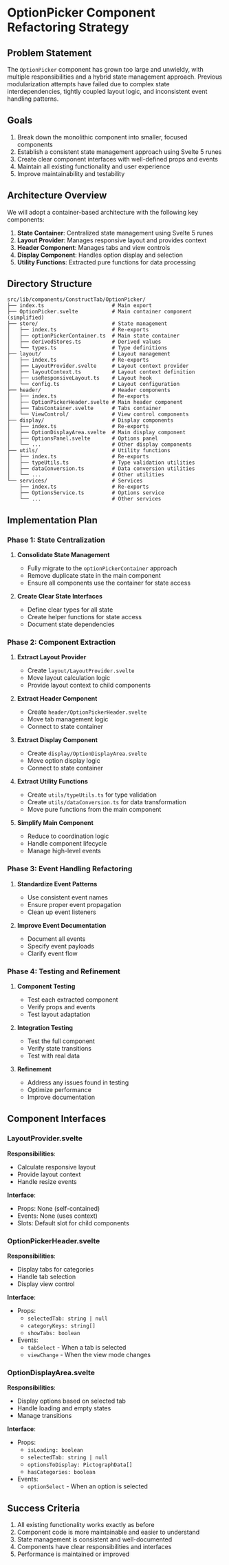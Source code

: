 # OptionPicker Component Refactoring Strategy

## Problem Statement

The `OptionPicker` component has grown too large and unwieldy, with multiple responsibilities and a hybrid state management approach. Previous modularization attempts have failed due to complex state interdependencies, tightly coupled layout logic, and inconsistent event handling patterns.

## Goals

1. Break down the monolithic component into smaller, focused components
2. Establish a consistent state management approach using Svelte 5 runes
3. Create clear component interfaces with well-defined props and events
4. Maintain all existing functionality and user experience
5. Improve maintainability and testability

## Architecture Overview

We will adopt a container-based architecture with the following key components:

1. **State Container**: Centralized state management using Svelte 5 runes
2. **Layout Provider**: Manages responsive layout and provides context
3. **Header Component**: Manages tabs and view controls
4. **Display Component**: Handles option display and selection
5. **Utility Functions**: Extracted pure functions for data processing

## Directory Structure

```
src/lib/components/ConstructTab/OptionPicker/
├── index.ts                      # Main export
├── OptionPicker.svelte           # Main container component (simplified)
├── store/                        # State management
│   ├── index.ts                  # Re-exports
│   ├── optionPickerContainer.ts  # Main state container
│   ├── derivedStores.ts          # Derived values
│   └── types.ts                  # Type definitions
├── layout/                       # Layout management
│   ├── index.ts                  # Re-exports
│   ├── LayoutProvider.svelte     # Layout context provider
│   ├── layoutContext.ts          # Layout context definition
│   ├── useResponsiveLayout.ts    # Layout hook
│   └── config.ts                 # Layout configuration
├── header/                       # Header components
│   ├── index.ts                  # Re-exports
│   ├── OptionPickerHeader.svelte # Main header component
│   ├── TabsContainer.svelte      # Tabs container
│   └── ViewControl/              # View control components
├── display/                      # Display components
│   ├── index.ts                  # Re-exports
│   ├── OptionDisplayArea.svelte  # Main display component
│   ├── OptionsPanel.svelte       # Options panel
│   └── ...                       # Other display components
├── utils/                        # Utility functions
│   ├── index.ts                  # Re-exports
│   ├── typeUtils.ts              # Type validation utilities
│   ├── dataConversion.ts         # Data conversion utilities
│   └── ...                       # Other utilities
└── services/                     # Services
    ├── index.ts                  # Re-exports
    ├── OptionsService.ts         # Options service
    └── ...                       # Other services
```

## Implementation Plan

### Phase 1: State Centralization

1. **Consolidate State Management**
   - Fully migrate to the `optionPickerContainer` approach
   - Remove duplicate state in the main component
   - Ensure all components use the container for state access

2. **Create Clear State Interfaces**
   - Define clear types for all state
   - Create helper functions for state access
   - Document state dependencies

### Phase 2: Component Extraction

1. **Extract Layout Provider**
   - Create `layout/LayoutProvider.svelte`
   - Move layout calculation logic
   - Provide layout context to child components

2. **Extract Header Component**
   - Create `header/OptionPickerHeader.svelte`
   - Move tab management logic
   - Connect to state container

3. **Extract Display Component**
   - Create `display/OptionDisplayArea.svelte`
   - Move option display logic
   - Connect to state container

4. **Extract Utility Functions**
   - Create `utils/typeUtils.ts` for type validation
   - Create `utils/dataConversion.ts` for data transformation
   - Move pure functions from the main component

5. **Simplify Main Component**
   - Reduce to coordination logic
   - Handle component lifecycle
   - Manage high-level events

### Phase 3: Event Handling Refactoring

1. **Standardize Event Patterns**
   - Use consistent event names
   - Ensure proper event propagation
   - Clean up event listeners

2. **Improve Event Documentation**
   - Document all events
   - Specify event payloads
   - Clarify event flow

### Phase 4: Testing and Refinement

1. **Component Testing**
   - Test each extracted component
   - Verify props and events
   - Test layout adaptation

2. **Integration Testing**
   - Test the full component
   - Verify state transitions
   - Test with real data

3. **Refinement**
   - Address any issues found in testing
   - Optimize performance
   - Improve documentation

## Component Interfaces

### LayoutProvider.svelte

**Responsibilities**:
- Calculate responsive layout
- Provide layout context
- Handle resize events

**Interface**:
- Props: None (self-contained)
- Events: None (uses context)
- Slots: Default slot for child components

### OptionPickerHeader.svelte

**Responsibilities**:
- Display tabs for categories
- Handle tab selection
- Display view control

**Interface**:
- Props: 
  - `selectedTab: string | null`
  - `categoryKeys: string[]`
  - `showTabs: boolean`
- Events:
  - `tabSelect` - When a tab is selected
  - `viewChange` - When the view mode changes

### OptionDisplayArea.svelte

**Responsibilities**:
- Display options based on selected tab
- Handle loading and empty states
- Manage transitions

**Interface**:
- Props:
  - `isLoading: boolean`
  - `selectedTab: string | null`
  - `optionsToDisplay: PictographData[]`
  - `hasCategories: boolean`
- Events:
  - `optionSelect` - When an option is selected

## Success Criteria

1. All existing functionality works exactly as before
2. Component code is more maintainable and easier to understand
3. State management is consistent and well-documented
4. Components have clear responsibilities and interfaces
5. Performance is maintained or improved
